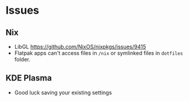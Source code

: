 # Issues

## Nix

- LibGL <https://github.com/NixOS/nixpkgs/issues/9415>
- Flatpak apps can't access files in `/nix` or symlinked files in `dotfiles` folder.

## KDE Plasma

- Good luck saving your existing settings
